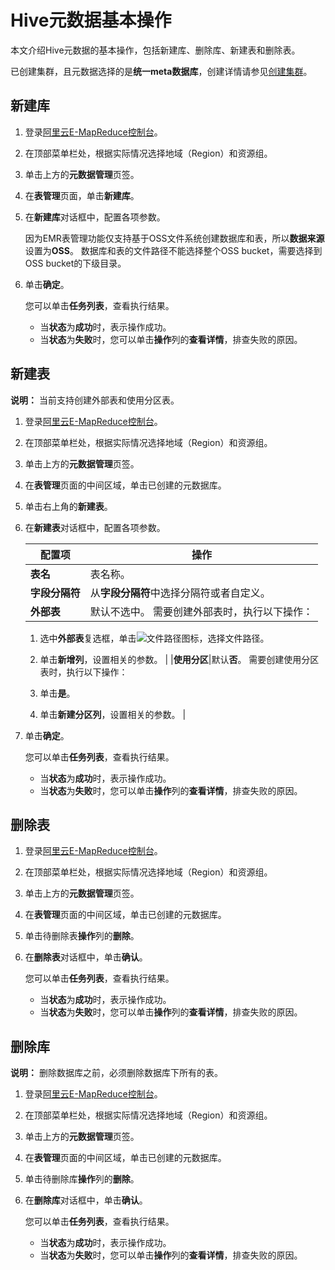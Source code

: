 # Hive元数据基本操作

本文介绍Hive元数据的基本操作，包括新建库、删除库、新建表和删除表。

已创建集群，且元数据选择的是**统一meta数据库**，创建详情请参见[创建集群](/cn.zh-CN/集群管理/集群配置/创建集群.md)。

## 新建库

1.  登录[阿里云E-MapReduce控制台](https://emr.console.aliyun.com/)。

2.  在顶部菜单栏处，根据实际情况选择地域（Region）和资源组。

3.  单击上方的**元数据管理**页签。

4.  在**表管理**页面，单击**新建库**。

5.  在**新建库**对话框中，配置各项参数。

    因为EMR表管理功能仅支持基于OSS文件系统创建数据库和表，所以**数据来源**设置为**OSS**。 数据库和表的文件路径不能选择整个OSS bucket，需要选择到OSS bucket的下级目录。

6.  单击**确定**。

    您可以单击**任务列表**，查看执行结果。

    -   当**状态**为**成功**时，表示操作成功。
    -   当**状态**为**失败**时，您可以单击**操作**列的**查看详情**，排查失败的原因。

## 新建表

**说明：** 当前支持创建外部表和使用分区表。

1.  登录[阿里云E-MapReduce控制台](https://emr.console.aliyun.com/)。

2.  在顶部菜单栏处，根据实际情况选择地域（Region）和资源组。

3.  单击上方的**元数据管理**页签。

4.  在**表管理**页面的中间区域，单击已创建的元数据库。

5.  单击右上角的**新建表**。

6.  在**新建表**对话框中，配置各项参数。

    |配置项|操作|
    |---|--|
    |**表名**|表名称。|
    |**字段分隔符**|从**字段分隔符**中选择分隔符或者自定义。|
    |**外部表**|默认不选中。 需要创建外部表时，执行以下操作：

    1.  选中**外部表**复选框，单击![文件路径](https://static-aliyun-doc.oss-cn-hangzhou.aliyuncs.com/assets/img/zh-CN/7319068951/p96723.png)图标，选择文件路径。
    2.  单击**新增列**，设置相关的参数。 |
    |**使用分区**|默认**否**。 需要创建使用分区表时，执行以下操作：

    1.  单击**是**。
    2.  单击**新建分区列**，设置相关的参数。 |

7.  单击**确定**。

    您可以单击**任务列表**，查看执行结果。

    -   当**状态**为**成功**时，表示操作成功。
    -   当**状态**为**失败**时，您可以单击**操作**列的**查看详情**，排查失败的原因。

## 删除表

1.  登录[阿里云E-MapReduce控制台](https://emr.console.aliyun.com/)。

2.  在顶部菜单栏处，根据实际情况选择地域（Region）和资源组。

3.  单击上方的**元数据管理**页签。

4.  在**表管理**页面的中间区域，单击已创建的元数据库。

5.  单击待删除表**操作**列的**删除**。

6.  在**删除表**对话框中，单击**确认**。

    您可以单击**任务列表**，查看执行结果。

    -   当**状态**为**成功**时，表示操作成功。
    -   当**状态**为**失败**时，您可以单击**操作**列的**查看详情**，排查失败的原因。

## 删除库

**说明：** 删除数据库之前，必须删除数据库下所有的表。

1.  登录[阿里云E-MapReduce控制台](https://emr.console.aliyun.com/)。

2.  在顶部菜单栏处，根据实际情况选择地域（Region）和资源组。

3.  单击上方的**元数据管理**页签。

4.  在**表管理**页面的中间区域，单击已创建的元数据库。

5.  单击待删除库**操作**列的**删除**。

6.  在**删除库**对话框中，单击**确认**。

    您可以单击**任务列表**，查看执行结果。

    -   当**状态**为**成功**时，表示操作成功。
    -   当**状态**为**失败**时，您可以单击**操作**列的**查看详情**，排查失败的原因。

